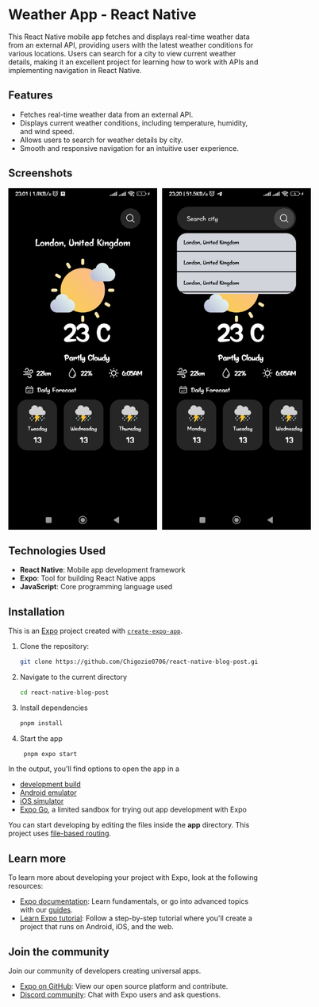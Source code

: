 # Weather App - React Native

This React Native mobile app fetches and displays real-time weather data from an external API, providing users with the latest weather conditions for various locations. Users can search for a city to view current weather details, making it an excellent project for learning how to work with APIs and implementing navigation in React Native.

## Features

- Fetches real-time weather data from an external API.
- Displays current weather conditions, including temperature, humidity, and wind speed.
- Allows users to search for weather details by city.
- Smooth and responsive navigation for an intuitive user experience.

## Screenshots

<div style="display: flex;"> 
<img src="assets/images/weather_app1.jpg" alt="Screenshot 1" width="300" style="margin-right: 10px;"> 
<img src="assets/images/weather_app2.jpg" alt="Screenshot 2" width="300" style="margin-right: 10px;"> 
</div>

## Technologies Used

- **React Native**: Mobile app development framework
- **Expo**: Tool for building React Native apps
- **JavaScript**: Core programming language used

## Installation

This is an [Expo](https://expo.dev) project created with [`create-expo-app`](https://www.npmjs.com/package/create-expo-app).

1. Clone the repository:

   ```bash
   git clone https://github.com/Chigozie0706/react-native-blog-post.git
   ```

2. Navigate to the current directory

   ```bash
   cd react-native-blog-post
   ```

3. Install dependencies

   ```bash
   pnpm install
   ```

4. Start the app

   ```bash
    pnpm expo start
   ```

In the output, you'll find options to open the app in a

- [development build](https://docs.expo.dev/develop/development-builds/introduction/)
- [Android emulator](https://docs.expo.dev/workflow/android-studio-emulator/)
- [iOS simulator](https://docs.expo.dev/workflow/ios-simulator/)
- [Expo Go](https://expo.dev/go), a limited sandbox for trying out app development with Expo

You can start developing by editing the files inside the **app** directory. This project uses [file-based routing](https://docs.expo.dev/router/introduction).

## Learn more

To learn more about developing your project with Expo, look at the following resources:

- [Expo documentation](https://docs.expo.dev/): Learn fundamentals, or go into advanced topics with our [guides](https://docs.expo.dev/guides).
- [Learn Expo tutorial](https://docs.expo.dev/tutorial/introduction/): Follow a step-by-step tutorial where you'll create a project that runs on Android, iOS, and the web.

## Join the community

Join our community of developers creating universal apps.

- [Expo on GitHub](https://github.com/expo/expo): View our open source platform and contribute.
- [Discord community](https://chat.expo.dev): Chat with Expo users and ask questions.
